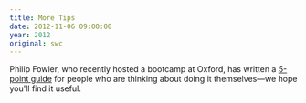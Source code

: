 ```yaml
---
title: More Tips
date: 2012-11-06 09:00:00
year: 2012
original: swc
---
```


<p>Philip Fowler, who recently hosted a bootcamp at Oxford, has written a <a href="http://www.software.ac.uk/blog/2012-11-06
time: 09:00:00-hosting-software-carpentry-boot-camp-top-tips">5-point guide</a> for people who are thinking about doing it themselves&mdash;we hope you'll find it useful.</p>

